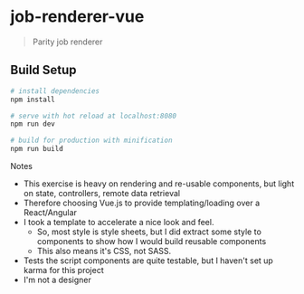 # job-renderer-vue

> Parity job renderer

## Build Setup

``` bash
# install dependencies
npm install

# serve with hot reload at localhost:8080
npm run dev

# build for production with minification
npm run build
```

Notes

- This exercise is heavy on rendering and re-usable components, but light on state, controllers, remote data retrieval
- Therefore choosing Vue.js to provide templating/loading over a React/Angular
- I took a template to accelerate a nice look and feel.
  - So, most style is style sheets, but I did extract some style to components to show how I would build reusable components
  - This also means it's CSS, not SASS.
- Tests the script components are quite testable, but I haven't set up karma for this project
- I'm not a designer